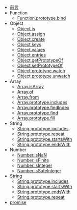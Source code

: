 * [前言](README.md)
* Function
	* [Function.prototype.bind](function/bind.md)
* Object
	* [Object.is](object/is.md)
	* [Object.assign](object/assign.md)
	* [Object.create](object/create.md)
	* [Object.keys](object/keys.md)
	* [Object.values](object/values.md)
	* [Object.entries](object/entries.md)
	* [Object.getPrototypeOf](object/getprototypeof.md)
	* [Object.setPrototypeOf](object/setprototypeof.md)
	* [Object.prototype.watch](object/watch.md)
	* [Object.prototype.unwatch](object/unwatch.md)
* Array
	* [Array.isArray](array/isarray.md)
	* [Array.of](array/of.md)
	* [Array.from](array/from.md)
	* [Array.prototype.includes](array/includes.md)
	* [Array.prototype.findIndex](array/findindex.md)
	* [Array.prototype.find](array/find.md)
	* [Array.prototype.fill](array/fill.md)
* String
	* [String.prototype.includes](string/includes.md)
	* [String.prototype.repeat](string/repeat.md)
	* [String.prototype.startsWith](string/startswith.md)
	* [String.prototype.endsWith](string/endswith.md)
* Number
	* [Number.isNaN](number/isnan.md)
	* [Number.isFinite](number/isfinite.md)
	* [Number.isInteger](number/isinteger.md)
	* [Number.isSafeInteger](number/issafeInteger.md)
* [String](string/README.md)
	* [String.prototype.includes](string/includes.md)
	* [String.prototype.startsWith](string/startswith.md)
	* [String.prototype.endsWith](string/endswith.md)
	* [String.prototype.repeat](string/repeat.md)
* [promise](promise.md)